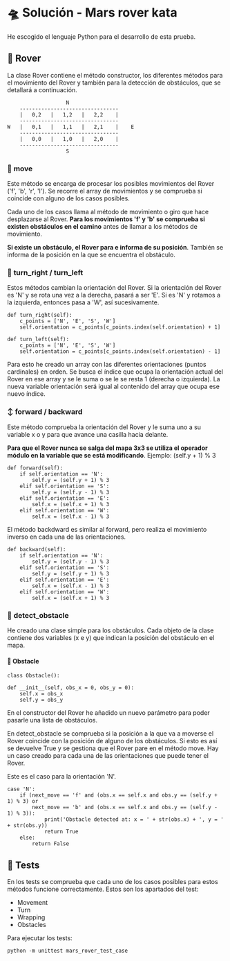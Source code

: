 # 🛸 ​Solución - Mars rover kata

He escogido el lenguaje Python para el desarrollo de esta prueba.

## 🔷​ Rover
La clase Rover contiene el método constructor, los diferentes métodos para el movimiento del Rover y también para la detección de obstáculos, que se detallará a continuación.


                       N
        --------------------------------
        |   0,2   |   1,2   |   2,2    |
        -------------------------------- 
    W   |   0,1   |   1,1   |   2,1    |    E
        -------------------------------- 
        |   0,0   |   1,0   |   2,0    |
        --------------------------------
                       S

### 🚗 **move**
Este método se encarga de procesar los posibles movimientos del Rover ('f', 'b', 'r', 'l'). Se recorre el array de movimientos y se comprueba si coincide con alguno de los casos posibles.

Cada uno de los casos llama al método de movimiento o giro que hace desplazarse al Rover. **Para los movimientos 'f' y 'b' se comprueba si existen obstáculos en el camino** antes de llamar a los métodos de movimiento.

**Si existe un obstáculo, el Rover para e informa de su posición**. También se informa de la posición en la que se encuentra el obstáculo.

### 🔄 **turn_right / turn_left**
Estos métodos cambian la orientación del Rover. Si la orientación del Rover es 'N' y se rota una vez a la derecha, pasará a ser 'E'. Si es 'N' y rotamos a la izquierda, entonces pasa a 'W', así sucesivamente.

    def turn_right(self):
        c_points = ['N', 'E', 'S', 'W']
        self.orientation = c_points[c_points.index(self.orientation) + 1] 

    def turn_left(self):
        c_points = ['N', 'E', 'S', 'W']
        self.orientation = c_points[c_points.index(self.orientation) - 1]  

Para esto he creado un array con las diferentes orientaciones (puntos cardinales) en orden. Se busca el índice que ocupa la orientación actual del Rover en ese array y se le suma o se le se resta 1 (derecha o izquierda). La nueva variable orientación será igual al contenido del array que ocupa ese nuevo índice.

### ↕️ ​**forward / backward**
Este método comprueba la orientación del Rover y le suma uno a su variable x o y para que avance una casilla hacia delante.

**Para que el Rover nunca se salga del mapa 3x3 se utiliza el operador módulo en la variable que se está modificando**. Ejemplo: (self.y + 1) % 3
```
def forward(self):
    if self.orientation == 'N':
        self.y = (self.y + 1) % 3
    elif self.orientation == 'S':
        self.y = (self.y - 1) % 3
    elif self.orientation == 'E':
        self.x = (self.x + 1) % 3
    elif self.orientation == 'W':
        self.x = (self.x - 1) % 3
```
El método backdward es similar al forward, pero realiza el movimiento inverso en cada una de las orientaciones.
```
def backward(self):
    if self.orientation == 'N':
        self.y = (self.y - 1) % 3
    elif self.orientation == 'S':
        self.y = (self.y + 1) % 3
    elif self.orientation == 'E':
        self.x = (self.x - 1) % 3
    elif self.orientation == 'W':
        self.x = (self.x + 1) % 3
```
### 🚧 **detect_obstacle**
He creado una clase simple para los obstáculos. Cada objeto de la clase contiene dos variables (x e y) que indican la posición del obstáculo en el mapa.

#### 🔶 **Obstacle**
    class Obstacle():
    
    def __init__(self, obs_x = 0, obs_y = 0):
        self.x = obs_x
        self.y = obs_y

En el constructor del Rover he añadido un nuevo parámetro para poder pasarle una lista de obstáculos.

En detect_obstacle se comprueba si la posición a la que va a moverse el Rover coincide con la posición de alguno de los obstáculos. Si esto es así se devuelve True y se gestiona que el Rover pare en el método move. Hay un caso creado para cada una de las orientaciones que puede tener el Rover.

Este es el caso para la orientación 'N'.
```
case 'N':
    if (next_move == 'f' and (obs.x == self.x and obs.y == (self.y + 1) % 3) or 
        next_move == 'b' and (obs.x == self.x and obs.y == (self.y - 1) % 3)):
            print('Obstacle detected at: x = ' + str(obs.x) + ', y = ' + str(obs.y))
            return True
    else:
        return False
```
## 🧪 Tests
En los tests se comprueba que cada uno de los casos posibles para estos métodos funcione correctamente. Estos son los apartados del test:
 - Movement
 - Turn
 - Wrapping
 - Obstacles

Para ejecutar los tests:

```
python -m unittest mars_rover_test_case
```
